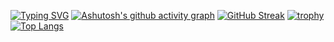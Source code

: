 [![Typing SVG](https://readme-typing-svg.herokuapp.com?font=Press+Start+2P&pause=1000&color=006AFF&width=435&lines=Ivan+Kolesnychenko)](https://git.io/typing-svg)
[![Ashutosh's github activity graph](https://activity-graph.herokuapp.com/graph?username=koleso8)](https://github.com/ashutosh00710/github-readme-activity-graph)
[![GitHub Streak](https://streak-stats.demolab.com?user=koleso8&theme=transparent&border_radius=7.8&card_width=492&card_height=170)](https://git.io/streak-stats)
[![trophy](https://github-profile-trophy.vercel.app/?username=koleso8&theme=onedark)](https://github.com/ryo-ma/github-profile-trophy)
[![Top Langs](https://github-readme-stats.vercel.app/api/top-langs/?username=koleso8&layout=compact)](https://github.com/anuraghazra/github-readme-stats)



<!--
**koleso8/koleso8** is a ✨ _special_ ✨ repository because its `README.md` (this file) appears on your GitHub profile.

Here are some ideas to get you started:

- 🔭 I’m currently working on ...
- 🌱 I’m currently learning ...
- 👯 I’m looking to collaborate on ...
- 🤔 I’m looking for help with ...
- 💬 Ask me about ...
- 📫 How to reach me: ...
- 😄 Pronouns: ...
- ⚡ Fun fact: ...
-->
